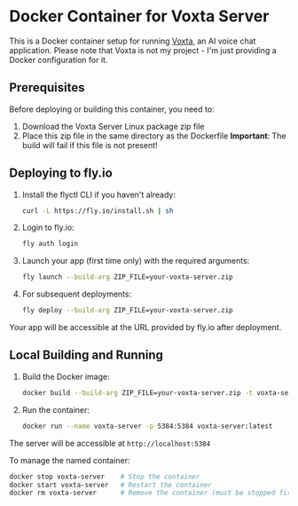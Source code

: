 # Docker Container for Voxta Server

This is a Docker container setup for running [Voxta](https://voxta.ai/), an AI voice chat application. 
Please note that Voxta is not my project - I'm just providing a Docker configuration for it.

## Prerequisites

Before deploying or building this container, you need to:

1. Download the Voxta Server Linux package zip file
2. Place this zip file in the same directory as the Dockerfile
   **Important**: The build will fail if this file is not present!

## Deploying to fly.io

1. Install the flyctl CLI if you haven't already:
   ```bash
   curl -L https://fly.io/install.sh | sh
   ```

2. Login to fly.io:
   ```bash
   fly auth login
   ```

3. Launch your app (first time only) with the required arguments:
   ```bash
   fly launch --build-arg ZIP_FILE=your-voxta-server.zip
   ```

4. For subsequent deployments:
   ```bash
   fly deploy --build-arg ZIP_FILE=your-voxta-server.zip
   ```

Your app will be accessible at the URL provided by fly.io after deployment.

## Local Building and Running

1. Build the Docker image:
   ```bash
   docker build --build-arg ZIP_FILE=your-voxta-server.zip -t voxta-server:latest .
   ```

2. Run the container:
   ```bash
   docker run --name voxta-server -p 5384:5384 voxta-server:latest
   ```

The server will be accessible at `http://localhost:5384`

To manage the named container:
   ```bash
   docker stop voxta-server    # Stop the container
   docker start voxta-server   # Restart the container
   docker rm voxta-server      # Remove the container (must be stopped first)
   ```

